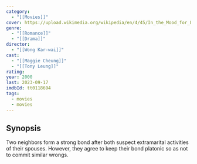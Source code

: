 ```yaml
---
category:
  - "[[Movies]]"
cover: https://upload.wikimedia.org/wikipedia/en/4/45/In_the_Mood_for_Love_movie.jpg
genre:
  - "[[Romance]]"
  - "[[Drama]]"
director:
  - "[[Wong Kar-wai]]"
cast:
  - "[[Maggie Cheung]]"
  - "[[Tony Leung]]"
rating: 
year: 2000
last: 2023-09-17
imdbId: tt0118694
tags:
  - movies
  - movies
---
```

## Synopsis

Two neighbors form a strong bond after both suspect extramarital activities of their spouses. However, they agree to keep their bond platonic so as not to commit similar wrongs.


